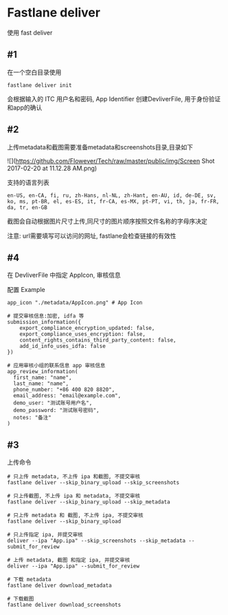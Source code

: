 # Fastlane deliver

使用 fast deliver

## #1

在一个空白目录使用

```shell
fastlane deliver init
```

会根据输入的 ITC 用户名和密码, App Identifier 创建DevliverFile, 用于身份验证和app的确认

## #2

上传metadata和截图需要准备metadata和screenshots目录,目录如下

![](https://github.com/Flowever/Tech/raw/master/public/img/Screen Shot 2017-02-20 at 11.12.28 AM.png)

支持的语言列表

```shell
en-US, en-CA, fi, ru, zh-Hans, nl-NL, zh-Hant, en-AU, id, de-DE, sv, ko, ms, pt-BR, el, es-ES, it, fr-CA, es-MX, pt-PT, vi, th, ja, fr-FR, da, tr, en-GB
```

截图会自动根据图片尺寸上传,同尺寸的图片顺序按照文件名称的字母序决定

注意: url需要填写可以访问的网址, fastlane会检查链接的有效性

## #4
在 DevliverFile 中指定 AppIcon, 审核信息

配置 Example

```Shell
app_icon "./metadata/AppIcon.png" # App Icon

# 提交审核信息:加密, idfa 等
submission_information({    
    export_compliance_encryption_updated: false,
    export_compliance_uses_encryption: false,
    content_rights_contains_third_party_content: false,
    add_id_info_uses_idfa: false
})

# 应用审核小组的联系信息 app 审核信息
app_review_information(
  first_name: "name",
  last_name: "name",
  phone_number: "+86 400 820 8820",
  email_address: "email@example.com",
  demo_user: "测试账号用户名",
  demo_password: "测试账号密码",
  notes: "备注"
)
```


## #3
上传命令

```shell
# 只上传 metadata, 不上传 ipa 和截图, 不提交审核
fastlane deliver --skip_binary_upload --skip_screenshots

# 只上传截图, 不上传 ipa 和 metadata, 不提交审核
fastlane deliver --skip_binary_upload --skip_metadata

# 只上传 metadata 和 截图, 不上传 ipa, 不提交审核
fastlane deliver --skip_binary_upload

# 只上传指定 ipa, 并提交审核
deliver --ipa "App.ipa" --skip_screenshots --skip_metadata --submit_for_review

# 上传 metadata, 截图 和指定 ipa, 并提交审核
deliver --ipa "App.ipa" --submit_for_review

# 下载 metadata
fastlane deliver download_metadata

# 下载截图
fastlane deliver download_screenshots
```
